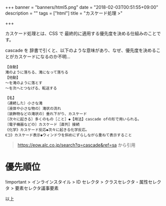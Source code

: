 +++
banner = "banners/html5.png"
date = "2018-02-03T00:51:55+09:00"
description = ""
tags = ["html"]
title = "カスケード処理 >"

+++

カスケード処理とは、CSS で 最終的に適用する優先度を決める仕組みのことです。

cascade を 辞書で引くと、以下のような意味があり、なぜ、優先度を決めることがカスケードになるのか不明...

<!--more-->

```
【自動】
滝のように落ちる、滝になって落ちる
【他動】
～を滝のように落とす
～を次へとつなげる、転送する

【名】
（連続した）小さな滝
〔液体や小さな物の〕滝状の流れ
〔装飾物などの滝状の〕垂れ下がり、カスケード
〔次々に起きる〕多くのもの［こと］◆【用法】cascade ofの形で用いられる。
〔電子機器などの〕カスケード［直列］接続
《化学》カスケード反応◆次々に起きる化学反応。
《コ》カスケード表示◆ウィンドウを斜めにずらしながら重ねて表示すること
```
> https://eow.alc.co.jp/search?q=cascade&ref=sa から引用


# 優先順位

!important > インラインスタイル > ID セレクタ > クラスセレクタ・属性セレクタ > 要素セレクタ議事要素

以上
